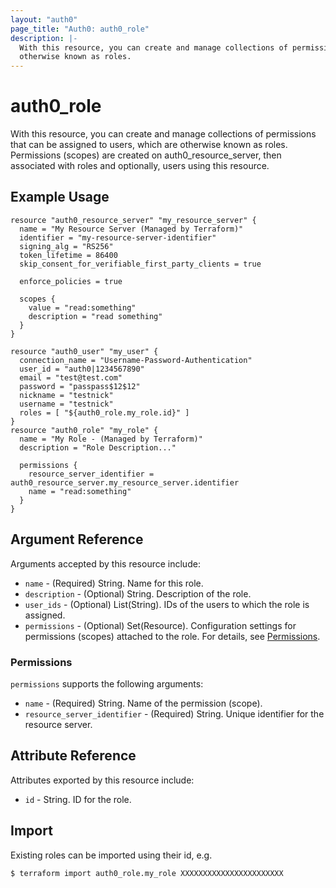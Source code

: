 ```yaml
---
layout: "auth0"
page_title: "Auth0: auth0_role"
description: |-
  With this resource, you can create and manage collections of permissions that can be assigned to users, which are 
  otherwise known as roles.
---
```


# auth0_role

With this resource, you can create and manage collections of permissions that can be assigned to users, which are
otherwise known as roles. Permissions (scopes) are created on auth0_resource_server, then associated with roles and
optionally, users using this resource.

## Example Usage

```hcl
resource "auth0_resource_server" "my_resource_server" {
  name = "My Resource Server (Managed by Terraform)"
  identifier = "my-resource-server-identifier"
  signing_alg = "RS256"
  token_lifetime = 86400
  skip_consent_for_verifiable_first_party_clients = true

  enforce_policies = true

  scopes {
    value = "read:something"
    description = "read something"
  }
}

resource "auth0_user" "my_user" {
  connection_name = "Username-Password-Authentication"
  user_id = "auth0|1234567890"
  email = "test@test.com"
  password = "passpass$12$12"
  nickname = "testnick"
  username = "testnick"
  roles = [ "${auth0_role.my_role.id}" ]
}
resource "auth0_role" "my_role" {
  name = "My Role - (Managed by Terraform)"
  description = "Role Description..."

  permissions {
    resource_server_identifier = auth0_resource_server.my_resource_server.identifier
    name = "read:something"
  }
}
```

## Argument Reference

Arguments accepted by this resource include:

* `name` - (Required) String. Name for this role.
* `description` - (Optional) String. Description of the role.
* `user_ids` - (Optional) List(String). IDs of the users to which the role is assigned.
* `permissions` - (Optional) Set(Resource). Configuration settings for permissions (scopes) attached to the role.
For details, see [Permissions](#permissions).

### Permissions

`permissions` supports the following arguments:

* `name` - (Required) String. Name of the permission (scope).
* `resource_server_identifier` - (Required) String. Unique identifier for the resource server.

## Attribute Reference

Attributes exported by this resource include:

* `id` - String. ID for the role.

## Import

Existing roles can be imported using their id, e.g.

```
$ terraform import auth0_role.my_role XXXXXXXXXXXXXXXXXXXXXXX
```
